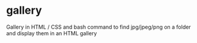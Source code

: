 # gallery

Gallery in HTML / CSS and bash command to find jpg/jpeg/png on a folder and display them in an HTML gallery
